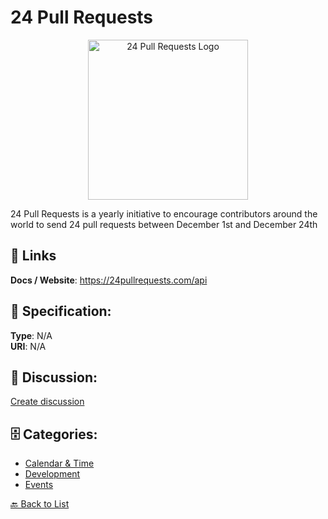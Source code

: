# 24 Pull Requests
<p align="center">
    <img width="256" src="https://raw.githubusercontent.com/apis-list/apis-list/main/apis/24-pull-requests/logo_256x256.png" alt="24 Pull Requests Logo"/>
</p>

24 Pull Requests is a yearly initiative to encourage contributors around the world to send 24 pull requests between December 1st and December 24th

##  🔗 Links
**Docs / Website**: https://24pullrequests.com/api

## 🧬 Specification:
**Type**: N/A  
**URI**: N/A

## 💬 Discussion:
[Create discussion](https://github.com/apis-list/apis-list/discussions/new)

## 🗄️ Categories:
- [Calendar & Time](https://github.com/apis-list/apis-list#calendar--time)
- [Development](https://github.com/apis-list/apis-list#development)
- [Events](https://github.com/apis-list/apis-list#events)




[🔙 Back to List](https://github.com/apis-list/apis-list)
